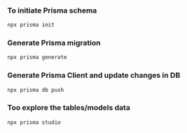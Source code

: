 ### To initiate Prisma schema
```bash
npx prisma init
```

### Generate Prisma migration
```bash
npx prisma generate
```

### Generate Prisma Client and update changes in DB
```bash
npx prisma db push
```

### Too explore the tables/models data
```bash
npx prisma studio
```